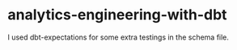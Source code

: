 # analytics-engineering-with-dbt

I used dbt-expectations for some extra testings in the schema file.
